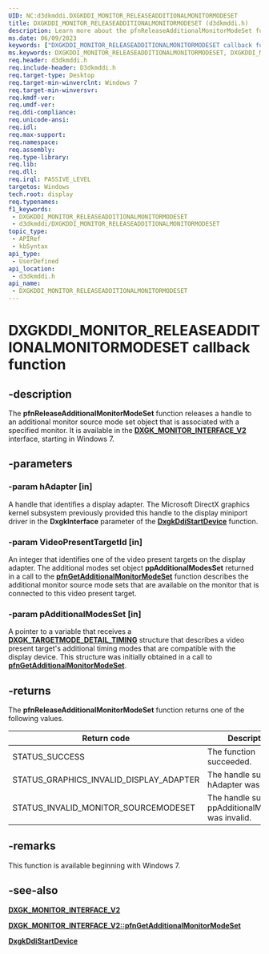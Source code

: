 ```yaml
---
UID: NC:d3dkmddi.DXGKDDI_MONITOR_RELEASEADDITIONALMONITORMODESET
title: DXGKDDI_MONITOR_RELEASEADDITIONALMONITORMODESET (d3dkmddi.h)
description: Learn more about the pfnReleaseAdditionalMonitorModeSet function.
ms.date: 06/09/2023
keywords: ["DXGKDDI_MONITOR_RELEASEADDITIONALMONITORMODESET callback function"]
ms.keywords: DXGKDDI_MONITOR_RELEASEADDITIONALMONITORMODESET, DXGKDDI_MONITOR_RELEASEADDITIONALMONITORMODESET callback, VidPnFunctions_7b298754-19ed-420f-88f9-2910c3f5968a.xml, d3dkmddi/pfnReleaseAdditionalMonitorModeSet, display.dxgk_monitor_interface_v2_pfnreleaseadditionalmonitormodeset, pfnReleaseAdditionalMonitorModeSet, pfnReleaseAdditionalMonitorModeSet callback function [Display Devices]
req.header: d3dkmddi.h
req.include-header: D3dkmddi.h
req.target-type: Desktop
req.target-min-winverclnt: Windows 7
req.target-min-winversvr: 
req.kmdf-ver: 
req.umdf-ver: 
req.ddi-compliance: 
req.unicode-ansi: 
req.idl: 
req.max-support: 
req.namespace: 
req.assembly: 
req.type-library: 
req.lib: 
req.dll: 
req.irql: PASSIVE_LEVEL
targetos: Windows
tech.root: display
req.typenames: 
f1_keywords:
 - DXGKDDI_MONITOR_RELEASEADDITIONALMONITORMODESET
 - d3dkmddi/DXGKDDI_MONITOR_RELEASEADDITIONALMONITORMODESET
topic_type:
 - APIRef
 - kbSyntax
api_type:
 - UserDefined
api_location:
 - d3dkmddi.h
api_name:
 - DXGKDDI_MONITOR_RELEASEADDITIONALMONITORMODESET
---
```


# DXGKDDI_MONITOR_RELEASEADDITIONALMONITORMODESET callback function

## -description

The **pfnReleaseAdditionalMonitorModeSet** function releases a handle to an additional monitor source mode set object that is associated with a specified monitor. It is available in the [**DXGK_MONITOR_INTERFACE_V2**](ns-d3dkmddi-_dxgk_monitor_interface_v2.md) interface, starting in Windows 7.

## -parameters

### -param hAdapter [in]

A handle that identifies a display adapter. The Microsoft DirectX graphics kernel subsystem previously provided this handle to the display miniport driver in the **DxgkInterface** parameter of the [**DxgkDdiStartDevice**](../dispmprt/nc-dispmprt-dxgkddi_start_device.md) function.

### -param VideoPresentTargetId [in]

An integer that identifies one of the video present targets on the display adapter. The additional modes set object **ppAdditionalModesSet** returned in a call to the [**pfnGetAdditionalMonitorModeSet**](nc-d3dkmddi-dxgkddi_monitor_getadditionalmonitormodeset.md) function describes the additional monitor source mode sets that are available on the monitor that is connected to this video present target.

### -param pAdditionalModesSet [in]

A pointer to a variable that receives a [**DXGK_TARGETMODE_DETAIL_TIMING**](../d3dkmdt/ns-d3dkmdt-_dxgk_targetmode_detail_timing.md) structure that describes a video present target's additional timing modes that are compatible with the display device. This structure was initially obtained in a call to [**pfnGetAdditionalMonitorModeSet**](nc-d3dkmddi-dxgkddi_monitor_getadditionalmonitormodeset.md).

## -returns

The **pfnReleaseAdditionalMonitorModeSet** function returns one of the following values.

|Return code|Description|
|--- |--- |
|STATUS_SUCCESS|The function succeeded.|
|STATUS_GRAPHICS_INVALID_DISPLAY_ADAPTER|The handle supplied in hAdapter was invalid.|
|STATUS_INVALID_MONITOR_SOURCEMODESET|The handle supplied in ppAdditionalModesSet was invalid.|

## -remarks

This function is available beginning with Windows 7.

## -see-also

[**DXGK_MONITOR_INTERFACE_V2**](ns-d3dkmddi-_dxgk_monitor_interface_v2.md)

[**DXGK_MONITOR_INTERFACE_V2::pfnGetAdditionalMonitorModeSet**](nc-d3dkmddi-dxgkddi_monitor_getadditionalmonitormodeset.md)

[**DxgkDdiStartDevice**](../dispmprt/nc-dispmprt-dxgkddi_start_device.md)
